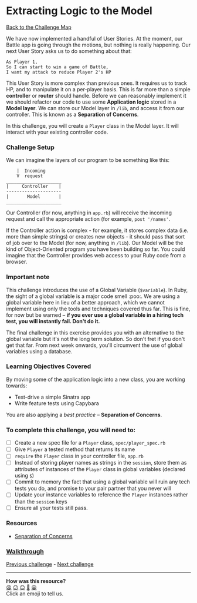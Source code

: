# Extracting Logic to the Model

[Back to the Challenge Map](README.md)

We have now implemented a handful of User Stories. At the moment, our Battle app is going through the motions, but nothing is really happening. Our next User Story asks us to do something about that:

```
As Player 1,
So I can start to win a game of Battle,
I want my attack to reduce Player 2's HP
```

This User Story is more complex than previous ones. It requires us to track HP, and to manipulate it on a per-player basis. This is far more than a simple **controller** or **router** should handle. Before we can reasonably implement it we should refactor our code to use some **Application logic** stored in a **Model layer**. We can store our Model layer in `/lib`, and access it from our controller. This is known as a **Separation of Concerns**.

In this challenge, you will create a `Player` class in the Model layer. It will interact with your existing controller code.

### Challenge Setup

We can imagine the layers of our program to be something like this:

```
    |  Incoming
    V  request
_____________________
|     Controller    |
---------------------
|       Model       |
_____________________
```

Our Controller (for now, anything in `app.rb`) will receive the incoming request and call the appropriate action (for example, `post '/names'`.

If the Controller action is complex - for example, it stores complex data (i.e. more than simple strings) or creates new objects - it should pass that sort of job over to the Model (for now, anything in `/lib`). Our Model will be the kind of Object-Oriented program you have been building so far. You could imagine that the Controller provides web access to your Ruby code from a browser.

### Important note

This challenge introduces the use of a Global Variable (`$variable`). In Ruby, the sight of a global variable is a major code smell :poo:. We are using a global variable here in lieu of a better approach, which we cannot implement using only the tools and techniques covered thus far.  This is fine, for now but be warned – **if you ever use a global variable in a hiring tech test, you will instantly fail. Don't do it.**

The final challenge in this exercise provides you with an alternative to the global variable but it's not the long term solution. So don't fret if you don't get that far. From next week onwards, you'll circumvent the use of global variables using a database.

### Learning Objectives Covered

By moving some of the application logic into a new class, you are working towards:

* Test-drive a simple Sinatra app
* Write feature tests using Capybara

You are also applying a _best practice_ – **Separation of Concerns**.

### To complete this challenge, you will need to:

- [ ] Create a new spec file for a `Player` class, `spec/player_spec.rb`
- [ ] Give `Player` a tested method that returns its name
- [ ] `require` the `Player` class in your controller file, `app.rb`
- [ ] Instead of storing player names as strings in the `session`, store them as attributes of instances of the `Player` class in global variables (declared using `$`)
- [ ] Commit to memory the fact that using a global variable will ruin any tech tests you do, and promise to your pair partner that you never will
- [ ] Update your instance variables to reference the `Player` instances rather than the `session` keys
- [ ] Ensure all your tests still pass.

### Resources

- [Separation of Concerns](https://en.wikipedia.org/wiki/Separation_of_concerns)

### [Walkthrough](walkthroughs/extracting_logic_to_the_model.md)

[Previous challenge](attacking_player_2.md) - [Next challenge](implementing_hit_points.md)

<!-- BEGIN GENERATED SECTION DO NOT EDIT -->

---

**How was this resource?**  
[😫](https://airtable.com/shrUJ3t7KLMqVRFKR?prefill_Repository=makersacademy/course&prefill_File=apprenticeships_intro_to_the_web_fast_track/extracting_logic_to_the_model.md&prefill_Sentiment=😫) [😕](https://airtable.com/shrUJ3t7KLMqVRFKR?prefill_Repository=makersacademy/course&prefill_File=apprenticeships_intro_to_the_web_fast_track/extracting_logic_to_the_model.md&prefill_Sentiment=😕) [😐](https://airtable.com/shrUJ3t7KLMqVRFKR?prefill_Repository=makersacademy/course&prefill_File=apprenticeships_intro_to_the_web_fast_track/extracting_logic_to_the_model.md&prefill_Sentiment=😐) [🙂](https://airtable.com/shrUJ3t7KLMqVRFKR?prefill_Repository=makersacademy/course&prefill_File=apprenticeships_intro_to_the_web_fast_track/extracting_logic_to_the_model.md&prefill_Sentiment=🙂) [😀](https://airtable.com/shrUJ3t7KLMqVRFKR?prefill_Repository=makersacademy/course&prefill_File=apprenticeships_intro_to_the_web_fast_track/extracting_logic_to_the_model.md&prefill_Sentiment=😀)  
Click an emoji to tell us.

<!-- END GENERATED SECTION DO NOT EDIT -->
